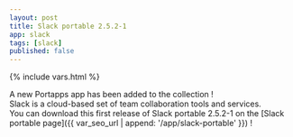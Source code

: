 ```yaml
---
layout: post
title: Slack portable 2.5.2-1
app: slack
tags: [slack]
published: false
---
```

{% include vars.html %}

A new Portapps app has been added to the collection !<br />
Slack is a cloud-based set of team collaboration tools and services.<br />
You can download this first release of Slack portable 2.5.2-1 on the [Slack portable page]({{ var_seo_url | append: '/app/slack-portable' }}) !